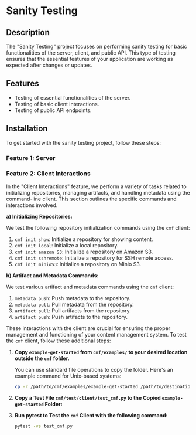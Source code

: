 # Sanity Testing

## Description

The "Sanity Testing" project focuses on performing sanity testing for basic functionalities of the server, client, and public API. This type of testing ensures that the essential features of your application are working as expected after changes or updates.

## Features

- Testing of essential functionalities of the server.
- Testing of basic client interactions.
- Testing of public API endpoints.

## Installation

To get started with the sanity testing project, follow these steps:
### Feature 1: Server
### Feature 2: Client Interactions

In the "Client Interactions" feature, we perform a variety of tasks related to initializing repositories, managing artifacts, and handling metadata using the command-line client. This section outlines the specific commands and interactions involved.

**a) Initializing Repositories:**

We test the following repository initialization commands using the `cmf` client:

1. `cmf init show`: Initialize a repository for showing content.
2. `cmf init local`: Initialize a local repository.
3. `cmf init amazon S3`: Initialize a repository on Amazon S3.
4. `cmf init sshremote`: Initialize a repository for SSH remote access.
5. `cmf init minioS3`: Initialize a repository on Minio S3.

**b) Artifact and Metadata Commands:**

We test various artifact and metadata commands using the `cmf` client:

1. `metadata push`: Push metadata to the repository.
2. `metadata pull`: Pull metadata from the repository.
3. `artifact pull`: Pull artifacts from the repository.
4. `artifact push`: Push artifacts to the repository.

These interactions with the client are crucial for ensuring the proper management and functioning of your content management system.
To test the `cmf` client, follow these additional steps:

1. **Copy `example-get-started` from `cmf/examples/` to your desired location outside the `cmf` folder.**

   You can use standard file operations to copy the folder. Here's an example command for Unix-based systems:

   ```bash
   cp -r /path/to/cmf/examples/example-get-started /path/to/destination/
   
2. **Copy a Test File `cmf/test/client/test_cmf.py` to the Copied `example-get-started` Folder:**

3. **Run pytest to Test the `cmf` Client with the following command:**

   ```bash
   pytest -vs test_cmf.py
